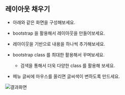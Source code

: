 ## 레이아웃 채우기

* 아래와 같은 화면을 구성해보세요. 

* bootstrap 을 활용해서 레이아웃을 만들어보세요.
* 레아이웃을 기반으로 내용을 하나씩 추가해보세요.
* bootstrap class 를 최대한 활용해서 꾸며보세요. 
    * 검색을 통해서 더욱 다양한 class 를 활용해 보세요. 
* 메뉴 글씨에 마우스를 올리면 글씨색이 변하도록 만드세요.

![결과화면](/material/images/dulumary/web/front/bootstrap/test02_result.png)